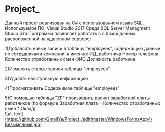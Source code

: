 # Project_
Данный проект реализован на C# c использованием языка SQL.
Используемое ПО: 
Visual Studio 2017
Среда SQL Server Managment Studio
Эта Программа позволяет работать с с базой данных расположенной на удаленном сервере:

1)Добавлять новые записи в таблицу "employees",  содержащую данные по сотрудниками компании, а именно:
ИД_работника
Номер телефона
Количество отработанных смен
ФИО
Должность работника

2)Изменять старые записи таблицы "employees"

3)Удалять неактуальную информацию

4)Просматривать Содержимое таблицы "employees"

5)С помощью таблицы "ZP" производить расчет заработной платы работников (по формуле Заработная плата = Количество отработанных смен * Оклад)  
![alt text] (https://github.com/GmailYa/Project_/edit/master/WindowsFormsApp4/Безымянный.jpg)
